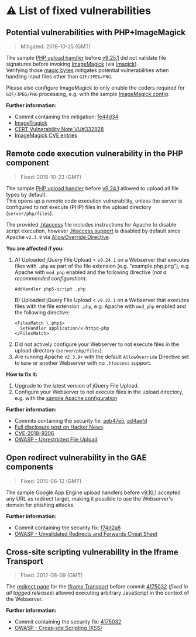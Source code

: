 # ⚠️ List of fixed vulnerabilities

## Potential vulnerabilities with PHP+ImageMagick
> Mitigated: 2018-10-25 (GMT)

The sample [PHP upload handler](../models/UploadHandler.php) before [v9.25.1](https://github.com/blueimp/jQuery-File-Upload/releases/tag/v9.25.1) did not validate file signatures before invoking [ImageMagick](https://www.imagemagick.org/) (via [Imagick](http://php.net/manual/en/book.imagick.php)).  
Verifying those [magic bytes](https://en.wikipedia.org/wiki/List_of_file_signatures) mitigates potential vulnerabilities when handling input files other than `GIF/JPEG/PNG`.

Please also configure ImageMagick to only enable the coders required for `GIF/JPEG/PNG` processing, e.g. with the sample [ImageMagick config](SECURITY.md#imagemagick-config).

**Further information:**
* Commit containing the mitigation: [fe44d34](https://github.com/blueimp/jQuery-File-Upload/commit/fe44d34be43be32c6b8d507932f318dababb25dd)
* [ImageTragick](https://imagetragick.com/)
* [CERT Vulnerability Note VU#332928](https://www.kb.cert.org/vuls/id/332928)
* [ImageMagick CVE entries](https://cve.mitre.org/cgi-bin/cvekey.cgi?keyword=imagemagick)

## Remote code execution vulnerability in the PHP component
> Fixed: 2018-10-23 (GMT)

The sample [PHP upload handler](../models/UploadHandler.php) before [v9.24.1](https://github.com/blueimp/jQuery-File-Upload/releases/tag/v9.24.1) allowed to upload all file types by default.  
This opens up a remote code execution vulnerability, unless the server is configured to not execute (PHP) files in the upload directory (`server/php/files`).  

The provided [.htaccess](../models/files/.htaccess) file includes instructions for Apache to disable script execution, however [.htaccess support](https://httpd.apache.org/docs/current/howto/htaccess.html) is disabled by default since Apache `v2.3.9` via [AllowOverride Directive](https://httpd.apache.org/docs/current/mod/core.html#allowoverride).

**You are affected if you:**
1. A) Uploaded jQuery File Upload < `v9.24.1` on a Webserver that executes files with `.php` as part of the file extension (e.g. "example.php.png"), e.g. Apache with `mod_php` enabled and the following directive (*not a recommended configuration*):
    ```ApacheConf
    AddHandler php5-script .php
    ```
   B) Uploaded jQuery File Upload < `v9.22.1` on a Webserver that executes files with the file extension `.php`, e.g. Apache with `mod_php` enabled and the following directive:
    ```ApacheConf
    <FilesMatch \.php$>
      SetHandler application/x-httpd-php
    </FilesMatch>
    ```
2. Did not actively configure your Webserver to not execute files in the upload directory (`server/php/files`).
3. Are running Apache `v2.3.9+` with the default `AllowOverride` Directive set to `None` or another Webserver with no `.htaccess` support.

**How to fix it:**
1. Upgrade to the latest version of jQuery File Upload.
2. Configure your Webserver to not execute files in the upload directory, e.g. with the [sample Apache configuration](SECURITY.md#apache-config)

**Further information:**
* Commits containing the security fix: [aeb47e5](https://github.com/blueimp/jQuery-File-Upload/commit/aeb47e51c67df8a504b7726595576c1c66b5dc2f), [ad4aefd](https://github.com/blueimp/jQuery-File-Upload/commit/ad4aefd96e4056deab6fea2690f0d8cf56bb2d7d)
* [Full disclosure post on Hacker News](https://news.ycombinator.com/item?id=18267309).
* [CVE-2018-9206](https://cve.mitre.org/cgi-bin/cvename.cgi?name=CVE-2018-9206)
* [OWASP - Unrestricted File Upload](https://www.owasp.org/index.php/Unrestricted_File_Upload)

## Open redirect vulnerability in the GAE components
> Fixed: 2015-06-12 (GMT)

The sample Google App Engine upload handlers before v[9.10.1](https://github.com/blueimp/jQuery-File-Upload/releases/tag/9.10.1) accepted any URL as redirect target, making it possible to use the Webserver's domain for phishing attacks.

**Further information:**
* Commit containing the security fix: [f74d2a8](https://github.com/blueimp/jQuery-File-Upload/commit/f74d2a8c3e3b1e8e336678d2899facd5bcdb589f)
* [OWASP - Unvalidated Redirects and Forwards Cheat Sheet](https://www.owasp.org/index.php/Unvalidated_Redirects_and_Forwards_Cheat_Sheet)

## Cross-site scripting vulnerability in the Iframe Transport
> Fixed: 2012-08-09 (GMT)

The [redirect page](cors/result.html) for the [Iframe Transport](js/jquery.iframe-transport.js) before commit [4175032](https://github.com/blueimp/jQuery-File-Upload/commit/41750323a464e848856dc4c5c940663498beb74a) (*fixed in all tagged releases*) allowed executing arbitrary JavaScript in the context of the Webserver.

**Further information:**
* Commit containing the security fix: [4175032](https://github.com/blueimp/jQuery-File-Upload/commit/41750323a464e848856dc4c5c940663498beb74a)
* [OWASP - Cross-site Scripting (XSS)](https://www.owasp.org/index.php/Cross-site_Scripting_(XSS))
